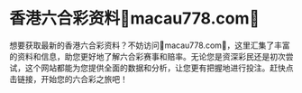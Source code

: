 # 香港六合彩资料💯macau778.com💯

想要获取最新的香港六合彩资料？不妨访问💯macau778.com💯，这里汇集了丰富的资料和信息，助您更好地了解六合彩赛事和赔率。无论您是资深彩民还是初次尝试，这个网站都能为您提供全面的数据和分析，让您更有把握地进行投注。赶快点击链接，开始您的六合彩之旅吧！